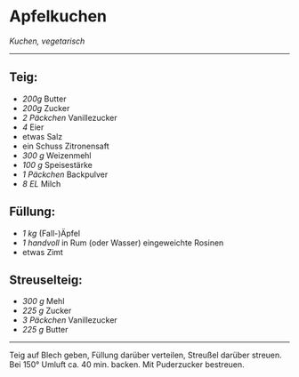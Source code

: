# Apfelkuchen

*Kuchen, vegetarisch*

---

## Teig:
- *200g* Butter
- *200g* Zucker
- *2 Päckchen* Vanillezucker
- *4* Eier
- etwas Salz
- ein Schuss Zitronensaft
- *300 g* Weizenmehl
- *100 g* Speisestärke
- *1 Päckchen* Backpulver
- *8 EL* Milch

## Füllung:
- *1 kg* (Fall-)Äpfel
- *1 handvoll* in Rum (oder Wasser) eingeweichte Rosinen
- etwas Zimt

## Streuselteig:
- *300 g* Mehl
- *225 g* Zucker
- *3 Päckchen*  Vanillezucker
- *225 g* Butter

---

Teig auf Blech geben, Füllung darüber verteilen, Streußel darüber streuen. Bei 150° Umluft ca. 40 min. backen. Mit Puderzucker bestreuen.
